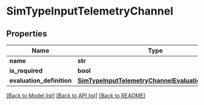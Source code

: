 # SimTypeInputTelemetryChannel


## Properties
Name | Type | Description | Notes
------------ | ------------- | ------------- | -------------
**name** | **str** |  | 
**is_required** | **bool** |  | 
**evaluation_definition** | [**SimTypeInputTelemetryChannelEvaluationDefinition**](SimTypeInputTelemetryChannelEvaluationDefinition.md) |  | [optional] 

[[Back to Model list]](../README.md#documentation-for-models) [[Back to API list]](../README.md#documentation-for-api-endpoints) [[Back to README]](../README.md)


